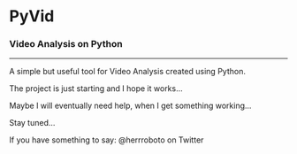 # PyVid
### Video Analysis on Python
____
A simple but useful tool for Video Analysis created using Python.

The project is just starting and I hope it works...

Maybe I will eventually need help, when I get something working...

Stay tuned...

If you have something to say: @herrroboto on Twitter
